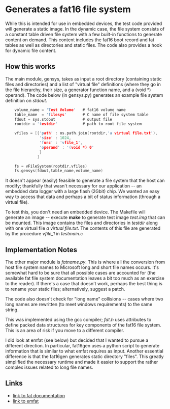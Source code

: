 # Generates a fat16 file system

While this is intended for use in embedded devices, the test code provided will generate a static image.   In the dynamic
case, the file system consists of a constant table driven file system with a few built-in functions to generate
content on demand.  This content includes the fat16 boot record and fat tables as well as directories and static files.
The code also provides a hook for dynamic file content.

## How this works

The main module, gensys, takes as input a root directory (containing static files and directories) and a list
of "virtual file" definitions (where they go in the file hierarchy, their size, a generator function name,
and a (void *) operand).    The code below (in gensys.py) generates an example file system definition on *stdout*.

````c
    volume_name = 'Test Volume'   # fat16 volume name
    table_name  = 'filesys'       # C name of file system table
    fdout = sys.stdout            # output file
    rootdir = 'testdir'           # path to root file system

    vfiles = [{'path' : os.path.join(rootdir,'a virtual file.txt'), 
               'size' : 1024, 
               'func' : 'vfile_1', 
               'operand' : '(void *) 0'
               }
              ]

    fs = vFileSystem(rootdir,vfiles)
    fs.gensys(fdout,table_name,volume_name)
````

It doesn't appear (easily) feasible to generate a file system that the host can modify; thankfully that wasn't necessary for
our application --  an embedded data logger with a large flash (2Gbit) chip.  We wanted an easy way to 
access that data and perhaps a bit of status information (through a virtual file).

To test this, you don't need an embedded device.  The Makefile will generate an image  --
execute  **make** to generate test image _test.img_ that can be mounted.  This image
contains the files and directories in _testdir_ along with one virtual file _a virtual file.txt_. The contents of this
file are generated by the procedure *vfile_1* in *testmain.c*

## Implementation Notes

The other major module is *fatname.py*.  This is where all the conversion from host file system names to Microsoft long and
short file names occurs.  It's somewhat hard to be sure that all possible cases are accounted for (the available fat file
system documentation leaves a bit too much as an exercise to the reader).   If there's a case that doesn't work, perhaps the
best thing is to rename your static files; alternatively, suggest a patch.  

The code also doesn't check for "long name" collisions -- cases where two
long names are rewritten (to meet windows requirements) to the same string.  

This was implemented using the gcc compiler; _fat.h_ uses attributes to define packed data structures for key components of the 
fat16 file system.  This is an area of risk if you move to a different compiler.

I did look at emfat (see below) but decided that I wanted to pursue a different direction.  In particular, fat16gen uses a python script to generate information that is similar to what emfat requires as input.  Another essential difference is that the fat16gen generates static directory "files".   This greatly simplified the necessary runtime and made it easier to support the rather complex issues related to long file names.

## Links

* [link to fat documentation](http://download.microsoft.com/download/1/6/1/161ba512-40e2-4cc9-843a-923143f3456c/fatgen103.doc)
* [link to emfat](https://github.com/fetisov/emfat)
